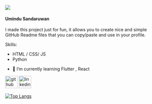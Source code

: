 ![](https://arturssmirnovs.github.io/github-profile-readme-generator/images/banner.png)
#### Umindu Sandaruwan
I made this project just for fun, it allows you to create nice and simple GitHub Readme files that you can copy/paste and use in your profile.

Skills: 
<ul>
  <li> HTML / CSS/ JS </li>
  <li> Python </li>
</ul>

- 🌱 I’m currently learning Flutter , React  


[<img src='https://cdn.jsdelivr.net/npm/simple-icons@3.0.1/icons/github.svg' alt='github' height='40'>](https://github.com/Umindu)  [<img src='https://cdn.jsdelivr.net/npm/simple-icons@3.0.1/icons/linkedin.svg' alt='linkedin' height='40'>](https://www.linkedin.com/in/umindu-sandaruwan-778b26257/)  

[![Top Langs](https://github-readme-stats.vercel.app/api/top-langs/?username=Umindu)](https://github.com/Umindu/github-readme-stats)

